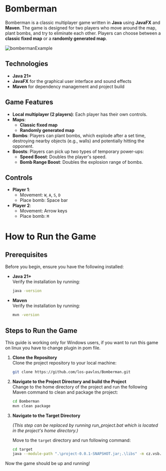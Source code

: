 # Bomberman  

Bomberman is a classic multiplayer game written in **Java** using **JavaFX** and **Maven**. The game is designed for two players who move around the map, plant bombs, and try to eliminate each other. Players can choose between a **classic fixed map** or a **randomly generated map**.  

![bombermanExample](https://github.com/user-attachments/assets/1d2d952d-8818-46ba-9847-5712123b4366)

## Technologies  

- **Java 21+**  
- **JavaFX** for the graphical user interface and sound effects
- **Maven** for dependency management and project build  


## Game Features

- **Local multiplayer (2 players)**: Each player has their own controls.  
- **Maps**:  
  - **Classic fixed map**  
  - **Randomly generated map**  
- **Bombs**: Players can plant bombs, which explode after a set time, destroying nearby objects (e.g., walls) and potentially hitting the opponent.  
- **Boosts**: Players can pick up two types of temporary power-ups:  
  - **Speed Boost**: Doubles the player's speed.
  - **Bomb Range Boost**: Doubles the explosion range of bombs.



## Controls  

- **Player 1**:  
  - Movement: `W`, `A`, `S`, `D`  
  - Place bomb: Space bar  
- **Player 2**:  
  - Movement: Arrow keys  
  - Place bomb: `M`  


# How to Run the Game

## Prerequisites

Before you begin, ensure you have the following installed:

- **Java 21+**  
  Verify the installation by running:  
  ```bash
  java -version
  ```

- **Maven**  
  Verify the installation by running:  
  ```bash
  mvn -version
  ```

## Steps to Run the Game

This guide is working only for Windows users, if you want to run this game on linux you have to change plugin in pom file.

1. **Clone the Repository**  
   Clone the project repository to your local machine:
   ```bash
   git clone https://github.com/los-pavlos/Bomberman.git
   ```
   

3. **Navigate to the Project Directory and build the Project**  
   Change to the home directory of the project and run the following Maven command to clean and package the project:
   ```bash
   cd Bomberman
   mvn clean package
   ```

4. **Navigate to the Target Directory**

   *(This step can be replaced by running run_project.bat which is located in the project's home directory.)*

   Move to the `target` directory and run following command:
   ```bash
   cd target
   java --module-path ".\project-0.0.1-SNAPSHOT.jar;.\libs" -m cz.vsb.project/cz.vsb.App
   ```


Now the game should be up and running!


